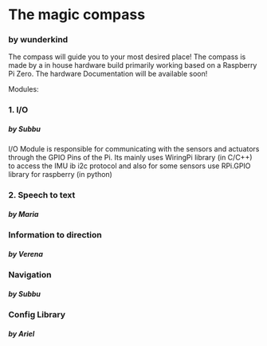 # The magic compass
### by wunderkind

The compass will guide you to your most desired place! The compass is made by a in house hardware build primarily working based on a Raspberry Pi Zero. The hardware Documentation will be available soon! 

Modules:

### 1. I/O   
##### by Subbu
I/O Module is responsible for communicating with the sensors and actuators through the GPIO Pins of the Pi. Its mainly uses WiringPi library (in C/C++) to access the IMU ib i2c protocol and also for some sensors use RPi.GPIO library for raspberry (in python)

### 2. Speech to text  		      
##### by Maria

### Information to direction 	
##### by Verena

### Navigation			            
##### by Subbu

### Config Library			        
##### by Ariel

